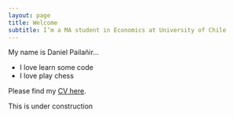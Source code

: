```yaml
---
layout: page
title: Welcome
subtitle: I’m a MA student in Economics at University of Chile
---
```


My name is Daniel Pailañir...

- I love learn some code
- I love play chess

Please find my [CV here](https://github.com/Daniel-Pailanir/Daniel-Pailanir.github.io/blob/master/docs/DanielPailanir-cv.pdf).


This is under construction
